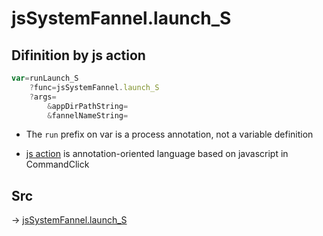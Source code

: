 # jsSystemFannel.launch_S

## Difinition by js action

```js.js
var=runLaunch_S
	?func=jsSystemFannel.launch_S
	?args=
		&appDirPathString=
		&fannelNameString=
```

- The `run` prefix on var is a process annotation, not a variable definition

- [js action](#) is annotation-oriented language based on javascript in CommandClick

## Src

-> [jsSystemFannel.launch_S](https://github.com/puutaro/CommandClick/blob/master/app/src/main/java/com/puutaro/commandclick/fragment_lib/terminal_fragment/js_interface/system/JsSystemFannel.kt#L11)



